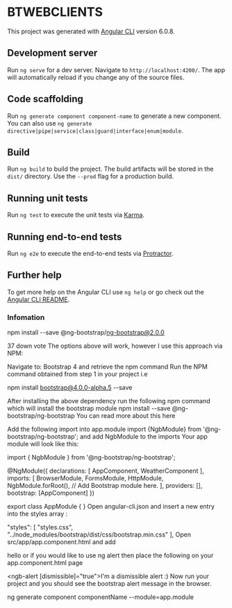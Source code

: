 # BTWEBCLIENTS

This project was generated with [Angular CLI](https://github.com/angular/angular-cli) version 6.0.8.

## Development server

Run `ng serve` for a dev server. Navigate to `http://localhost:4200/`. The app will automatically reload if you change any of the source files.

## Code scaffolding

Run `ng generate component component-name` to generate a new component. You can also use `ng generate directive|pipe|service|class|guard|interface|enum|module`.

## Build

Run `ng build` to build the project. The build artifacts will be stored in the `dist/` directory. Use the `--prod` flag for a production build.

## Running unit tests

Run `ng test` to execute the unit tests via [Karma](https://karma-runner.github.io).

## Running end-to-end tests

Run `ng e2e` to execute the end-to-end tests via [Protractor](http://www.protractortest.org/).

## Further help

To get more help on the Angular CLI use `ng help` or go check out the [Angular CLI README](https://github.com/angular/angular-cli/blob/master/README.md).


### Infomation


npm install --save @ng-bootstrap/ng-bootstrap@2.0.0


37
down vote
The options above will work, however I use this approach via NPM:

Navigate to: Bootstrap 4 and retrieve the npm command
Run the NPM command obtained from step 1 in your project i.e

npm install bootstrap@4.0.0-alpha.5 --save

After installing the above dependency run the following npm command which will install the bootstrap module  npm install --save @ng-bootstrap/ng-bootstrap You can read more about this here

Add the following import into app.module import {NgbModule} from '@ng-bootstrap/ng-bootstrap'; and add NgbModule to the imports
Your app module will look like this:

import { NgbModule } from '@ng-bootstrap/ng-bootstrap';

@NgModule({
   declarations: [
   AppComponent,
   WeatherComponent
],
  imports: [
  BrowserModule,
  FormsModule,
  HttpModule,
  NgbModule.forRoot(), // Add Bootstrap module here.
],
  providers: [],
  bootstrap: [AppComponent]
})

export class AppModule { }
Open angular-cli.json and insert a new entry into the styles array :

"styles": [
  "styles.css",
   "../node_modules/bootstrap/dist/css/bootstrap.min.css"
],
Open src/app/app.component.html and add

<alert type="success">hello</alert>
or if you would like to use ng alert then place the following on your app.component.html page

<ngb-alert [dismissible]="true">I'm a dismissible alert :) </ngb-alert>
Now run your project and you should see the bootstrap alert message in the browser.

ng generate component componentName --module=app.module




